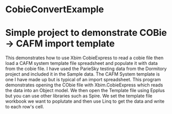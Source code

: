# CobieConvertExample
# Simple project to demonstrate COBie -> CAFM import template
This demonstrates how to use Xbim CobieExpress to read a cobie file then load a CAFM system template file spreadsheet and populate it with data from the cobie file.
I have used the ParieSky testing data from the Dormitory project and included it in the Sample data.
The CAFM System template is one I have made up but is typical of an import spreadsheet.
This program demonstrates opening the CObie file with Xbim.CobieExpress which reads the data into an Object model.
We then open the Template file using Epplus but you can use other libraries such as Spire. 
We set the template file workbook we want to poplutate and then use Linq to get the data and write to each row's cell. 
